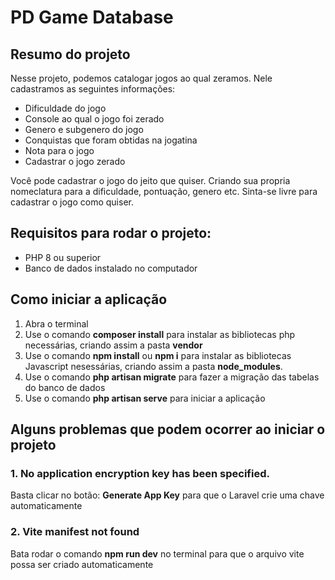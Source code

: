 # PD Game Database

## Resumo do projeto
Nesse projeto, podemos catalogar jogos ao qual zeramos. Nele cadastramos as seguintes informações:

- Dificuldade do jogo
- Console ao qual  o jogo foi zerado
- Genero e subgenero do jogo
- Conquistas que foram obtidas na jogatina
- Nota para o jogo
- Cadastrar o jogo zerado

Você pode cadastrar o jogo do jeito que quiser. Criando sua propria nomeclatura para a dificuldade, pontuação, genero etc. Sinta-se livre para cadastrar o jogo como quiser.

## Requisitos para rodar o projeto:

- PHP 8 ou superior
- Banco de dados instalado no computador 

## Como iniciar a aplicação
1. Abra o terminal
2. Use o comando **composer install** para instalar as bibliotecas php necessárias, criando assim a pasta **vendor**
3. Use o comando **npm install** ou **npm i** para instalar as bibliotecas Javascript nesessárias, criando assim a pasta **node_modules**. 
4. Use o comando **php artisan migrate** para fazer a migração das tabelas do banco de dados
5. Use o comando **php artisan serve** para iniciar a aplicação

## Alguns problemas que podem ocorrer ao iniciar o projeto 
### 1. No application encryption key has been specified.
Basta clicar no botão: **Generate App Key** para que o Laravel crie uma chave automaticamente
### 2. Vite manifest not found
Bata rodar o comando **npm run dev** no terminal para que o arquivo vite possa ser criado automaticamente
